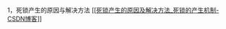 1，死锁产生的原因与解决方法
[[[死锁产生的原因及解决方法_死锁的产生机制-CSDN博客](https://blog.csdn.net/qq_38295166/article/details/79861460)]]